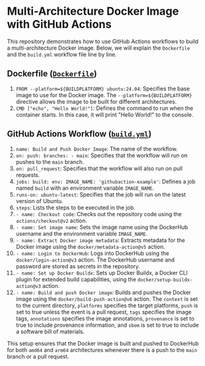 # Multi-Architecture Docker Image with GitHub Actions
This repository demonstrates how to use GitHub Actions workflows to build a multi-architecture Docker image. Below, we will explain the `Dockerfile` and the `build.yml` workflow file line by line.

## Dockerfile ([`Dockerfile`](./Dockerfile))

1. `FROM --platform=${BUILDPLATFORM} ubuntu:24.04`: Specifies the base image to use for the Docker image. The `--platform=${BUILDPLATFORM}` directive allows the image to be built for different architectures.
2. `CMD ["echo", "Hello World!"]`: Defines the command to run when the container starts. In this case, it will print "Hello World!" to the console.

## GitHub Actions Workflow ([`build.yml`](.github/workflows/build.yml))

1. `name: Build and Push Docker Image`: The name of the workflow.
2. `on: push: branches: - main`: Specifies that the workflow will run on pushes to the `main` branch.
3. `on: pull_request`: Specifies that the workflow will also run on pull requests.
4. `jobs: build: env: IMAGE_NAME: 'githubaction-example'`: Defines a job named `build` with an environment variable `IMAGE_NAME`.
5. `runs-on: ubuntu-latest`: Specifies that the job will run on the latest version of Ubuntu.
6. `steps`: Lists the steps to be executed in the job.
7. `- name: Checkout code`: Checks out the repository code using the `actions/checkout@v2` action.
8. `- name: Set image name`: Sets the image name using the DockerHub username and the environment variable `IMAGE_NAME`.
9. `- name: Extract Docker image metadata`: Extracts metadata for the Docker image using the `docker/metadata-action@v5` action.
10. `- name: Login to DockerHub`: Logs into DockerHub using the `docker/login-action@v3` action. The DockerHub username and password are stored as secrets in the repository.
11. `- name: Set up Docker Buildx`: Sets up Docker Buildx, a Docker CLI plugin for extended build capabilities, using the `docker/setup-buildx-action@v3` action.
12. `- name: Build and push Docker image`: Builds and pushes the Docker image using the `docker/build-push-action@v6` action. The `context` is set to the current directory, `platforms` specifies the target platforms, `push` is set to true unless the event is a pull request, `tags` specifies the image tags, `annotations` specifies the image annotations, `provenance` is set to true to include provenance information, and `sbom` is set to true to include a software bill of materials.

This setup ensures that the Docker image is built and pushed to DockerHub for both `amd64` and `arm64` architectures whenever there is a push to the `main` branch or a pull request.